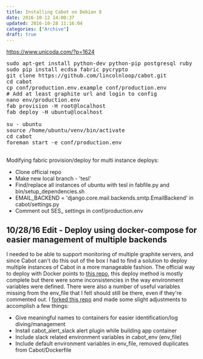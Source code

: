 ```yaml
---
title: Installing Cabot on Debian 8
date: 2016-10-12 14:00:37
updated: 2016-10-28 11:16:04
categories: ["Archive"]
draft: true
---
```


https://www.unicoda.com/?p=1624

<pre class="prettyprint">
sudo apt-get install python-dev python-pip postgresql ruby
sudo pip install ecdsa fabric pycrypto
git clone https://github.com/lincolnloop/cabot.git
cd cabot
cp conf/production.env.example conf/production.env
# Add at least graphite url and login to config
nano env/production.env
fab provision -H root@localhost
fab deploy -H ubuntu@localhost

su - ubuntu
source /home/ubuntu/venv/bin/activate
cd cabot
foreman start -e conf/production.env

</pre>

Modifying fabric provision/deploy for multi instance deploys:

* Clone official repo
* Make new local branch - 'tesl'
* Find/replace all instances of ubuntu with tesl in fabfile.py and bin/setup_dependencies.sh
* EMAIL_BACKEND = 'django.core.mail.backends.smtp.EmailBackend' in cabot/settings.py
* Comment out SES_ settings in conf/production.env

## 10/28/16 Edit - Deploy using docker-compose for easier management of multiple backends

I needed to be able to support monitoring of multiple graphite servers, and since Cabot can't do this out of the box I had to find a solution to deploy multiple instances of Cabot in a more manageable fashion. The official way to deploy with Docker points to [this repo](https://github.com/shoonoise/cabot-docker), this deploy method is mostly complete but there were some inconsistencies in the way environment variables were defined. There were also a number of useful variables missing from the env_file that I felt should still be there, even if they're commented out. I [forked this repo](https://github.com/mikeder/cabot-docker) and made some slight adjustments to accomplish a few things:

* Give meaningful names to containers for easier identification/log diving/management 
* Install cabot_alert_slack alert plugin while building app container
* Include slack related environment variables in cabot_env (env_file)
* Include default environment variables in env_file, removed duplicates from Cabot/Dockerfile
